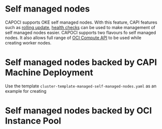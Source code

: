 # Self managed nodes
CAPOCI supports OKE self managed nodes. With this feature, CAPI features such as [rolling update][capi-upgrade],
[health checks][health-check] can be used to make management of self managed nodes easier. CAPOCI supports two
flavours fo self managed nodes. It also allows full range of [OCI Compute API][oci-compute-api] to be used while 
creating worker nodes.

# Self managed nodes backed by CAPI Machine Deployment
Use the template `cluster-template-managed-self-managed-nodes.yaml` as an example for creating

# Self managed nodes backed by OCI Instance Pool




[self-managed-nodes]: https://docs.oracle.com/en-us/iaas/Content/ContEng/Tasks/contengworkingwithselfmanagednodes.htm
[capi-upgrade]:https://cluster-api.sigs.k8s.io/tasks/upgrading-clusters.html#upgrading-machines-managed-by-a-machinedeployment
[health-check]: https://cluster-api.sigs.k8s.io/tasks/automated-machine-management/healthchecking.html
[oci-compute-api]: https://docs.oracle.com/en-us/iaas/api/#/en/iaas/20160918/Instance/LaunchInstance